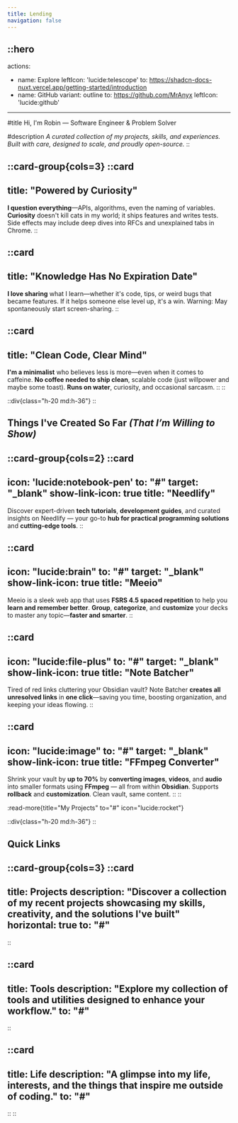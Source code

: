 ```yaml
---
title: Lending
navigation: false
---
```


::hero
---
actions:
 - name: Explore
   leftIcon: 'lucide:telescope'
   to: https://shadcn-docs-nuxt.vercel.app/getting-started/introduction
 - name: GitHub
   variant: outline
   to: https://github.com/MrAnyx
   leftIcon: 'lucide:github'
---

#title
Hi, I'm Robin — Software Engineer & Problem Solver

#description
_A curated collection of my projects, skills, and experiences. Built with care, designed to scale, and proudly open-source._
::

::card-group{cols=3}
  ::card
  ---
  title: "Powered by Curiosity"
  ---
  **I question everything**—APIs, algorithms, even the naming of variables. **Curiosity** doesn't kill cats in my world; it ships features and writes tests. Side effects may include deep dives into RFCs and unexplained tabs in Chrome.
  ::

  ::card
  ---
  title: "Knowledge Has No Expiration Date"
  ---
  **I love sharing** what I learn—whether it's code, tips, or weird bugs that became features. If it helps someone else level up, it's a win. Warning: May spontaneously start screen-sharing.
  ::

  ::card
  ---
  title: "Clean Code, Clear Mind"
  ---
  **I'm a minimalist** who believes less is more—even when it comes to caffeine. **No coffee needed to ship clean**, scalable code (just willpower and maybe some toast). **Runs on water**, curiosity, and occasional sarcasm.
  ::
::

::div{class="h-20 md:h-36"}
::

<h2>Things I've Created So Far <i class="text-gray-500 text-base">(That I’m Willing to Show)</i></h2>

::card-group{cols=2}
  ::card
  ---
  icon: 'lucide:notebook-pen'
  to: "#"
  target: "_blank"
  show-link-icon: true
  title: "Needlify"
  ---
  Discover expert-driven **tech tutorials**, **development guides**, and curated insights on Needlify — your go-to **hub for practical programming solutions** and **cutting-edge tools**.
  ::

  ::card
  ---
  icon: "lucide:brain"
  to: "#"
  target: "_blank"
  show-link-icon: true
  title: "Meeio"
  ---
  Meeio is a sleek web app that uses **FSRS 4.5 spaced repetition** to help you **learn and remember better**. **Group**, **categorize**, and **customize** your decks to master any topic—**faster and smarter**.
  ::

  ::card
  ---
  icon: "lucide:file-plus"
  to: "#"
  target: "_blank"
  show-link-icon: true
  title: "Note Batcher"
  ---
  Tired of red links cluttering your Obsidian vault? Note Batcher **creates all unresolved links** in **one click**—saving you time, boosting organization, and keeping your ideas flowing.
  ::

  ::card
  ---
  icon: "lucide:image"
  to: "#"
  target: "_blank"
  show-link-icon: true
  title: "FFmpeg Converter"
  ---
  Shrink your vault by **up to 70%** by **converting images**, **videos**, and **audio** into smaller formats using **FFmpeg** — all from within **Obsidian**. Supports **rollback** and **customization**. Clean vault, same content.
  ::
::

:read-more{title="My Projects" to="#" icon="lucide:rocket"}

::div{class="h-20 md:h-36"}
::

## Quick Links

::card-group{cols=3}
  ::card
  ---
  title: Projects
  description: "Discover a collection of my recent projects showcasing my skills, creativity, and the solutions I've built"
  horizontal: true
  to: "#"
  ---
  ::

  ::card
  ---
  title: Tools
  description: "Explore my collection of tools and utilities designed to enhance your workflow."
  to: "#"
  ---
  ::

  ::card
  ---
  title: Life
  description: "A glimpse into my life, interests, and the things that inspire me outside of coding."
  to: "#"
  ---
  ::
::
